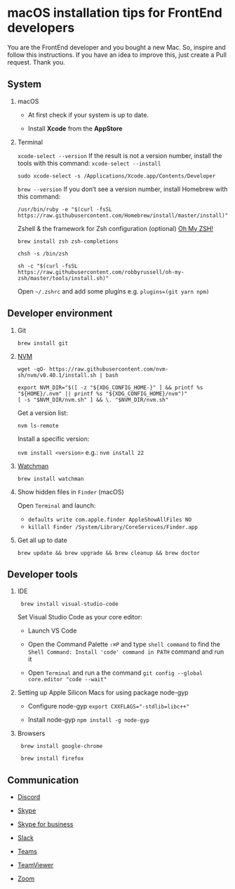 # macOS installation tips for FrontEnd developers

You are the FrontEnd developer and you bought a new Mac. So, inspire and follow this instructions. If you have an idea to improve this, just create a Pull request. Thank you.

## System

1.  macOS

    - At first check if your system is up to date.

    - Install **Xcode** from the **AppStore**

2.  Terminal

    `xcode-select --version` If the result is not a version number, install the tools with this command: `xcode-select --install`

        sudo xcode-select -s /Applications/Xcode.app/Contents/Developer

    `brew --version` If you don’t see a version number, install Homebrew with this command:

        /usr/bin/ruby -e "$(curl -fsSL https://raw.githubusercontent.com/Homebrew/install/master/install)"

    Zshell & the framework for Zsh configuration (optional) [Oh My ZSH!](https://ohmyz.sh)

        brew install zsh zsh-completions

        chsh -s /bin/zsh

        sh -c "$(curl -fsSL https://raw.githubusercontent.com/robbyrussell/oh-my-zsh/master/tools/install.sh)"

    Open `~/.zshrc` and add some plugins e.g. `plugins=(git yarn npm)`

## Developer environment

1.  Git

        brew install git

2.  [NVM](https://github.com/nvm-sh/nvm?tab=readme-ov-file#install--update-script)

        wget -qO- https://raw.githubusercontent.com/nvm-sh/nvm/v0.40.1/install.sh | bash
     
        export NVM_DIR="$([ -z "${XDG_CONFIG_HOME-}" ] && printf %s "${HOME}/.nvm" || printf %s "${XDG_CONFIG_HOME}/nvm")"
        [ -s "$NVM_DIR/nvm.sh" ] && \. "$NVM_DIR/nvm.sh"

    Get a version list:
    
        nvm ls-remote

    Install a specific version:

    `nvm install <version>` e.g.: `nvm install 22`

4.  [Watchman](https://facebook.github.io/watchman/)

        brew install watchman

5.  Show hidden files in `Finder` (macOS)

    Open `Terminal` and launch:

    - `defaults write com.apple.finder AppleShowAllFiles NO`
    - `killall Finder /System/Library/CoreServices/Finder.app`

6.  Get all up to date

        brew update && brew upgrade && brew cleanup && brew doctor

## Developer tools

1. IDE

        brew install visual-studio-code

    Set Visual Studio Code as your core editor:

    - Launch VS Code

    - Open the Command Palette `⇧⌘P` and type `shell command` to find the `Shell Command: Install 'code' command in PATH` command and run it

    - Open `Terminal` and run a the command `git config --global core.editor "code --wait"`


2. Setting up Apple Silicon Macs for using package node-gyp

    - Configure node-gyp `export CXXFLAGS="-stdlib=libc++"`

    - Install node-gyp `npm install -g node-gyp`

3. Browsers

        brew install google-chrome

        brew install firefox

## Communication

- [Discord](https://discord.com/download)

- [Skype](https://www.skype.com/cs/)

- [Skype for business](https://products.office.com/cs-cz/skype-for-business/download-app)

- [Slack](https://slack.com/intl/en-cz/)

- [Teams](https://www.microsoft.com/cs-cz/microsoft-teams/download-app)

- [TeamViewer](https://www.teamviewer.com/)

- [Zoom](https://zoom.us)
